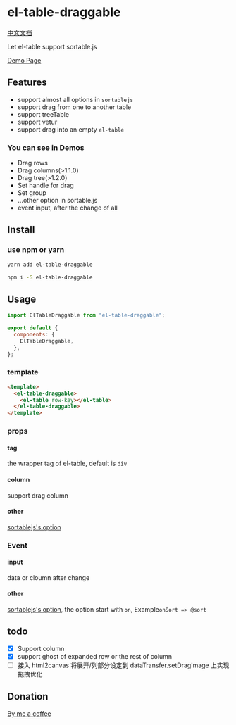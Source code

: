 # el-table-draggable

[中文文档](./README-ZH.md)

Let el-table support sortable.js

[Demo Page](https://www.mizuka.top/el-table-draggable/)

## Features

- support almost all options in `sortablejs`
- support drag from one to another table
- support treeTable
- support vetur
- support drag into an empty `el-table`

### You can see in Demos

- Drag rows
- Drag columns(>1.1.0)
- Drag tree(>1.2.0)
- Set handle for drag
- Set group
- ...other option in sortable.js
- event input, after the change of all

## Install

### use npm or yarn

```bash
yarn add el-table-draggable

npm i -S el-table-draggable
```

## Usage

```js
import ElTableDraggable from "el-table-draggable";

export default {
  components: {
    ElTableDraggable,
  },
};
```

### template

```html
<template>
  <el-table-draggable>
    <el-table row-key></el-table>
  </el-table-draggable>
</template>
```

### props

#### tag

the wrapper tag of el-table, default is `div`

#### column

support drag column

#### other

[sortablejs's option](https://github.com/SortableJS/Sortable#options)

### Event

#### input

data or cloumn after change

#### other

[sortablejs's option](https://github.com/SortableJS/Sortable#options), the option start with `on`, Example`onSort => @sort`

## todo

- [x] Support column
- [x] support ghost of expanded row or the rest of column
- [ ] 接入 html2canvas 将展开/列部分设定到 dataTransfer.setDragImage 上实现拖拽优化

## Donation

[By me a coffee](https://buymeacoffee.com/mizukawu)
